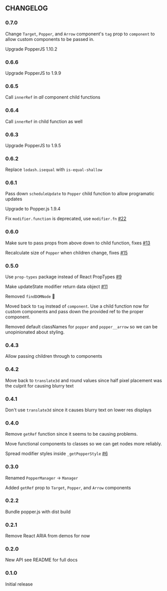 ## CHANGELOG
### 0.7.0
Change `Target`, `Popper`, and `Arrow` component's `tag` prop to `component` to allow custom components to be passed in.

Upgrade PopperJS 1.10.2

### 0.6.6
Upgrade PopperJS to 1.9.9

### 0.6.5
Call `innerRef` in _all_ component child functions

### 0.6.4
Call `innerRef` in child function as well

### 0.6.3
Upgrade PopperJS to 1.9.5

### 0.6.2
Replace `lodash.isequal` with `is-equal-shallow`

### 0.6.1
Pass down `scheduleUpdate` to `Popper` child function to allow programatic updates

Upgrade to Popper.js 1.9.4

Fix `modifier.function` is deprecated, use `modifier.fn` [#22](https://github.com/souporserious/react-popper/pull/22)

### 0.6.0
Make sure to pass props from above down to child function, fixes [#13](https://github.com/souporserious/react-popper/issues/13)

Recalculate size of `Popper` when children change, fixes [#15](https://github.com/souporserious/react-popper/issues/15)

### 0.5.0
Use `prop-types` package instead of React PropTypes [#9](https://github.com/souporserious/react-popper/pull/9)

Make updateState modifier return data object [#11](https://github.com/souporserious/react-popper/pull/11)

Removed `findDOMNode` 🎉

Moved back to `tag` instead of `component`. Use a child function now for custom components and pass down the provided ref to the proper component.

Removed default classNames for `popper` and `popper__arrow` so we can be unopinionated about styling.

### 0.4.3
Allow passing children through to components

### 0.4.2
Move back to `translate3d` and round values since half pixel placement was the culprit for causing blurry text

### 0.4.1
Don't use `translate3d` since it causes blurry text on lower res displays

### 0.4.0
Remove `getRef` function since it seems to be causing problems.

Move functional components to classes so we can get nodes more reliably.

Spread modifier styles inside `_getPopperStyle` [#6](https://github.com/souporserious/react-popper/pull/6)

### 0.3.0
Renamed `PopperManager` -> `Manager`

Added `getRef` prop to `Target`, `Popper`, and `Arrow` components

### 0.2.2
Bundle popper.js with dist build

### 0.2.1
Remove React ARIA from demos for now

### 0.2.0
New API see README for full docs

### 0.1.0
Initial release
